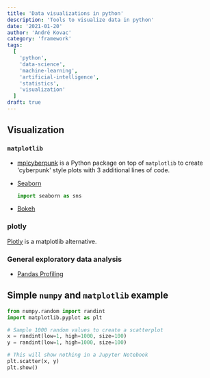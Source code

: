 ```yaml
---
title: 'Data visualizations in python'
description: 'Tools to visualize data in python'
date: '2021-01-20'
author: 'André Kovac'
category: 'framework'
tags:
  [
    'python',
    'data-science',
    'machine-learning',
    'artificial-intelligence',
    'statistics',
    'visualization'
  ]
draft: true
---
```


## Visualization

### `matplotlib`

- [mplcyberpunk](https://github.com/dhaitz/mplcyberpunk) is a Python package on top of `matplotlib` to create 'cyberpunk' style plots with 3 additional lines of code.

- [Seaborn](https://seaborn.pydata.org/)

  ```python
  import seaborn as sns
  ```

- [Bokeh](https://docs.bokeh.org/en/latest/index.html)

### plotly

[Plotly](https://plotly.com/) is a matplotlib alternative.

### General exploratory data analysis

- [Pandas Profiling](https://github.com/pandas-profiling/pandas-profiling)

## Simple `numpy` and `matplotlib` example

```python
from numpy.random import randint
import matplotlib.pyplot as plt

# Sample 1000 random values to create a scatterplot
x = randint(low=1, high=1000, size=100)
y = randint(low=1, high=1000, size=100)

# This will show nothing in a Jupyter Notebook
plt.scatter(x, y)
plt.show()
```

